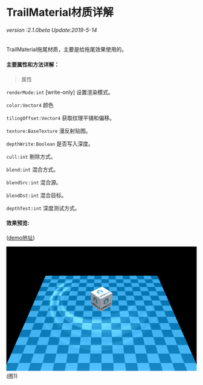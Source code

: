 # TrailMaterial材质详解

###### *version :2.1.0beta   Update:2019-5-14*

TrailMaterial拖尾材质，主要是给拖尾效果使用的。

#### 主要属性和方法详解：

> 属性

`renderMode:int` [write-only] 设置渲染模式。

`color:Vector4` 颜色

`tilingOffset:Vector4` 获取纹理平铺和偏移。

`texture:BaseTexture` 漫反射贴图。

`depthWrite:Boolean` 是否写入深度。

`cull:int`  剔除方式。

`blend:int` 混合方式。

`blendSrc:int` 混合源。

`blendDst:int` 混合目标。

`depthTest:int` 深度测试方式。

#### 效果预览:

([demo地址](https://layaair.ldc.layabox.com/demo2/?language=ch&category=3d&group=Trail&name=TrailRender))

![](img/1.gif)<br>(图1)

